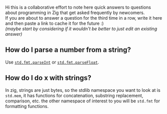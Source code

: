 Hi this is a collaborative effort to note here quick answers to questions about programming in Zig that get asked frequently by newcomers.  
If you are about to answer a question for the third time in a row, write it here and then paste a link to cache it for the future :)  
_(maybe start by considering if it wouldn't be better to just edit an existing answer)_

## How do I parse a number from a string?
Use [`std.fmt.parseInt`](https://github.com/ziglang/zig/blob/3bf72f2b3add70ad0671c668baf251f2db93abbf/lib/std/fmt.zig#L1357) or [`std.fmt.parseFloat`](https://github.com/ziglang/zig/blob/3bf72f2b3add70ad0671c668baf251f2db93abbf/lib/std/fmt/parse_float.zig#L341).

## How do I do x with strings?
In zig, strings are just bytes, so the stdlib namespace you want to look at is `std.mem`, it has functions for concatenation, substring replacement, comparison, etc. the other namespace of interest to you will be `std.fmt` for formatting functions.